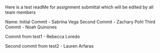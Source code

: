 Here is a test readMe for assignment submittal which will be edited by all team members


Name: 
Initial Commit - Sabrina Vega
Second Commit - Zachary Pohl
Third Commit - Noah Quinones

Commit from test1 - Rebecca Loredo

Second commit from test2 - Lauren Arfaras

